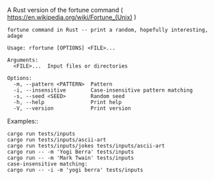 A Rust version of the fortune command ( https://en.wikipedia.org/wiki/Fortune_(Unix) )

```
fortune command in Rust -- print a random, hopefully interesting, adage

Usage: rfortune [OPTIONS] <FILE>...

Arguments:
  <FILE>...  Input files or directories

Options:
  -m, --pattern <PATTERN>  Pattern
  -i, --insensitive        Case-insensitive pattern matching
  -s, --seed <SEED>        Random seed
  -h, --help               Print help
  -V, --version            Print version
```

Examples::
```
cargo run tests/inputs
cargo run tests/inputs/ascii-art
cargo run tests/inputs/jokes tests/inputs/ascii-art
cargo run -- -m 'Yogi Berra' tests/inputs
cargo run -- -m 'Mark Twain' tests/inputs
case-insensitive matching:
cargo run -- -i -m 'yogi berra' tests/inputs
```
